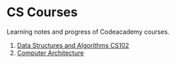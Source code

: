 # CS Courses

Learning notes and progress of Codeacademy courses.

1. [Data Structures and Algorithms CS102](https://www.codecademy.com/resources/blog/introducing-cs102/)
2. [Computer Architecture](https://www.codecademy.com/learn/computer-architecture/modules/intro-to-computer-architecture)
